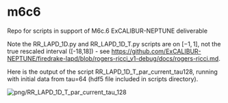 # m6c6
Repo for scripts in support of M6c.6 ExCALIBUR-NEPTUNE deliverable

Note the RR_LAPD_1D.py and RR_LAPD_1D_T.py scripts are on $[-1,1]$, not the true rescaled interval ([-18,18]) - see https://github.com/ExCALIBUR-NEPTUNE/firedrake-lapd/blob/rogers-ricci_v1-debug/docs/rogers-ricci.md.

Here is the output of the script RR_LAPD_1D_T_par_current_tau128, running with initial data from tau=64 (hdf5 file included in scripts directory).

![png/RR_LAPD_1D_T_par_current_tau_128](png/RR_LAPD_1D_T_par_current_tau128.png "Output of RR_LAPD_1D_T_par_current.py for tau=128 (starting with tau=64 data).")
